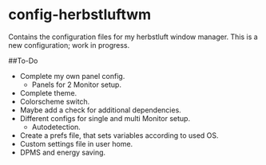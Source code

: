 # config-herbstluftwm
Contains the configuration files for my herbstluft window manager.
This is a new configuration; work in progress.
 
 
 
##To-Do
* Complete my own panel config.
  * Panels for 2 Monitor setup.
* Complete theme.
* Colorscheme switch.
* Maybe add a check for additional dependencies.
* Different configs for single and multi Monitor setup.
  * Autodetection.
* Create a prefs file, that sets variables according to used OS.
* Custom settings file in user home.
* DPMS and energy saving.
